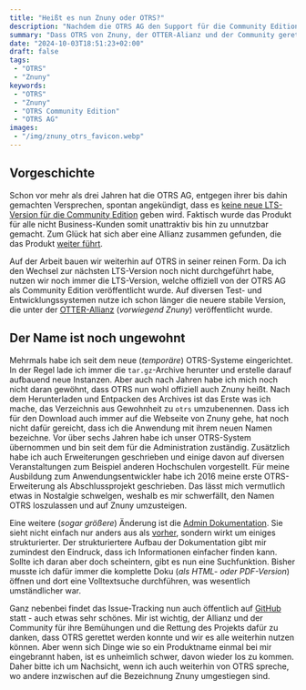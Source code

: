 ```yaml
---
title: "Heißt es nun Znuny oder OTRS?"
description: "Nachdem die OTRS AG den Support für die Community Edition hat fallen lassen, kümmert sich die Firma Znuny und weitere um die Weiterführung. Dennoch nenne ich es weiterhin OTRS anstatt Znuny."
summary: "Dass OTRS von Znuny, der OTTER-Alianz und der Community gerettet wurde, ist eine geile Sache. Aber dennoch wird es dauern, bis ich mich an die neue Bezeichnung (_Znuny anstatt OTRS_) gewöhnt haben werde."
date: "2024-10-03T18:51:23+02:00"
draft: false
tags:
 - "OTRS"
 - "Znuny"
keywords:
 - "OTRS"
 - "Znuny"
 - "OTRS Community Edition"
 - "OTRS AG"
images:
 - "/img/znuny_otrs_favicon.webp"
---
```


## Vorgeschichte
Schon vor mehr als drei Jahren hat die OTRS AG, entgegen ihrer bis dahin gemachten Versprechen, spontan angekündigt, dass es [keine neue LTS-Version für die Community Edition](/post/otrs_ce/) geben wird. Faktisch wurde das Produkt für alle nicht Business-Kunden somit unattraktiv bis hin zu unnutzbar gemacht. Zum Glück hat sich aber eine Allianz zusammen gefunden, die das Produkt [weiter führt](/post/otrs_lebt/).

Auf der Arbeit bauen wir weiterhin auf OTRS in seiner reinen Form. Da ich den Wechsel zur nächsten LTS-Version noch nicht durchgeführt habe, nutzen wir noch immer die LTS-Version, welche offiziell von der OTRS AG als Community Edition veröffentlicht wurde. Auf diversen Test- und Entwicklungssystemen nutze ich schon länger die neuere stabile Version, die unter der [OTTER-Allianz](https://www.otter-alliance.de/die-allianz) (_vorwiegend Znuny_) veröffentlicht wurde.

## Der Name ist noch ungewohnt
Mehrmals habe ich seit dem neue (_temporäre_) OTRS-Systeme eingerichtet. In der Regel lade ich immer die `tar.gz`-Archive herunter und erstelle darauf aufbauend neue Instanzen. Aber auch nach Jahren habe ich mich noch nicht daran gewöhnt, dass OTRS nun wohl offiziell auch Znuny heißt. Nach dem Herunterladen und Entpacken des Archives ist das Erste was ich mache, das Verzeichnis aus Gewohnheit zu `otrs` umzubenennen. Dass ich für den Download auch immer auf die Webseite von Znuny gehe, hat noch nicht dafür gereicht, dass ich die Anwendung mit ihrem neuen Namen bezeichne. Vor über sechs Jahren habe ich unser OTRS-System übernommen und bin seit dem für die Administration zuständig. Zusätzlich habe ich auch Erweiterungen geschrieben und einige davon auf diversen Veranstaltungen zum Beispiel anderen Hochschulen vorgestellt. Für meine Ausbildung zum Anwendungsentwickler habe ich 2016 meine erste OTRS-Erweiterung als Abschlussprojekt geschrieben. Das lässt mich vermutlich etwas in Nostalgie schwelgen, weshalb es mir schwerfällt, den Namen OTRS loszulassen und auf Znuny umzusteigen.

Eine weitere (_sogar größere_) Änderung ist die [Admin Dokumentation](https://doc.znuny.org/znuny_lts/releases/installupdate/update/update-6.5.html). Sie sieht nicht einfach nur anders aus als [vorher](https://doc.znuny.org/legacy/manual/admin/6.0/en/html/index.html), sondern wirkt um einiges strukturierter. Der strukturiertere Aufbau der Dokumentation gibt mir zumindest den Eindruck, dass ich Informationen einfacher finden kann. Sollte ich daran aber doch scheintern, gibt es nun eine Suchfunktion. Bisher musste ich dafür immer die komplette Doku (_als HTML- oder PDF-Version_) öffnen und dort eine Volltextsuche durchführen, was wesentlich umständlicher war.

Ganz nebenbei findet das Issue-Tracking nun auch öffentlich auf [GitHub](https://github.com/znuny/znuny/issues) statt - auch etwas sehr schönes. Mir ist wichtig, der Allianz und der Community für ihre Bemühungen und die Rettung des Projekts dafür zu danken, dass OTRS gerettet werden konnte und wir es alle weiterhin nutzen können. Aber wenn sich Dinge wie so ein Produktname einmal bei mir eingebrannt haben, ist es unheimlich schwer, davon wieder los zu kommen. Daher bitte ich um Nachsicht, wenn ich auch weiterhin von OTRS spreche, wo andere inzwischen auf die Bezeichnung Znuny umgestiegen sind.
